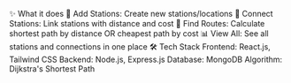 ✨ What it does
📍 Add Stations: Create new stations/locations
🔗 Connect Stations: Link stations with distance and cost
🧭 Find Routes: Calculate shortest path by distance OR cheapest path by cost
📊 View All: See all stations and connections in one place
🛠️ Tech Stack
Frontend: React.js, Tailwind CSS
Backend: Node.js, Express.js
Database: MongoDB
Algorithm: Dijkstra's Shortest Path
